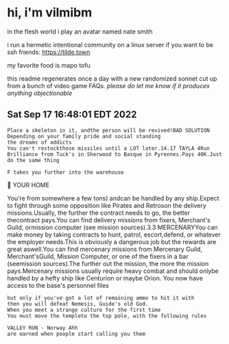 # hi, i'm vilmibm

in the flesh world i play an avatar named nate smith

i run a hermetic intentional community on a linux server if you want to be ssh friends: https://tilde.town

my favorite food is mapo tofu

this readme regenerates once a day with a new randomized sonnet cut up from a bunch of video game FAQs.
_please do let me know if it produces anything objectionable_

## Sat Sep 17 16:48:01 EDT 2022

    Place a skeleton in it, andthe person will be revived!BAD SOLUTION
    Depending on your family pride and social standing
    the dreams of addicts
    You can't restockthose missiles until a LOT later.14.17 TAYLA 4Run Brilliance from Tuck's in Sherwood to Basque in Pyrennes.Pays 40K.Just do the same thing
    
    F takes you further into the warehouse
        YOUR HOME  You’re from somewhere
    a few tons) andcan be handled by any ship.Expect to fight through some opposition like Pirates and Retroson the delivery missions.Usually, the further the contract needs to go, the better thecontract pays.You can find delivery missions from fixers, Merchant's Guild, ormission computer (see mission sources).3.3 MERCENARYYou can make money by taking contracts to hunt, patrol, escort,defend, or whatever the employer needs.This is obviously a dangerous job but the rewards are great aswell.You can find mercenary missions from Mercenary Guild, Merchant'sGuild, Mission Computer, or one of the fixers in a bar (seemission sources).The further out the mission, the more the mission pays.Mercenary missions usually require heavy combat and should onlybe handled by a hefty ship like Centurion or maybe Orion.
    You now have access to the base's personnel files
    
    but only if you've got a lot of remaining ammo to hit it with
    then you will defeat Nemesis, Guide's old God.
    When you meet a strange culture for the first time
    You must move the templeto the top pole, with the following rules
    
    VALLEY RUN - Norway Ahh
    are earned when people start calling you them
